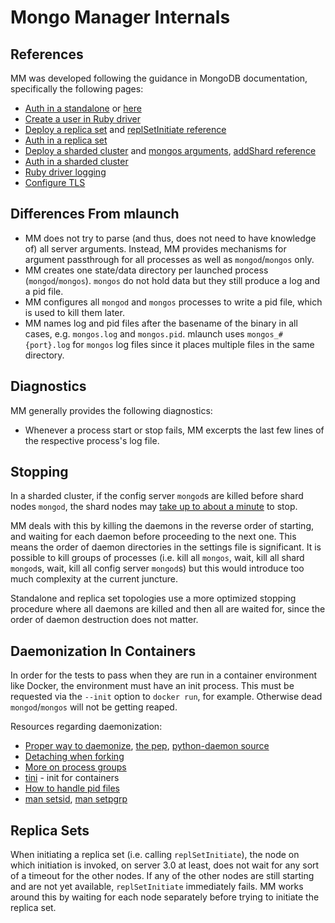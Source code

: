 # Mongo Manager Internals

## References

MM was developed following the guidance in MongoDB documentation,
specifically the following pages:

- [Auth in a standalone](https://docs.mongodb.com/manual/tutorial/enable-authentication/)
or [here](https://docs.mongodb.com/guides/server/auth/)
- [Create a user in Ruby driver](https://docs.mongodb.com/ruby-driver/current/tutorials/user-management/#creating-users)
- [Deploy a replica set](https://docs.mongodb.com/manual/tutorial/deploy-replica-set/)
and [replSetInitiate reference](https://docs.mongodb.com/manual/reference/command/replSetInitiate/#dbcmd.replSetInitiate)
- [Auth in a replica set](https://docs.mongodb.com/manual/tutorial/deploy-replica-set-with-keyfile-access-control/)
- [Deploy a sharded cluster](https://docs.mongodb.com/manual/tutorial/deploy-shard-cluster/)
and [mongos arguments](https://docs.mongodb.com/manual/reference/program/mongos/#bin.mongos),
[addShard reference](https://docs.mongodb.com/manual/reference/command/addShard/#dbcmd.addShard)
- [Auth in a sharded cluster](https://docs.mongodb.com/manual/tutorial/deploy-sharded-cluster-with-keyfile-access-control/)
- [Ruby driver logging](https://docs.mongodb.com/ruby-driver/current/tutorials/ruby-driver-create-client/#logging)
- [Configure TLS](https://docs.mongodb.com/manual/tutorial/configure-ssl/)

## Differences From mlaunch

- MM does not try to parse (and thus, does not need to have knowledge of)
all server arguments. Instead, MM provides mechanisms for argument passthrough
for all processes as well as `mongod`/`mongos` only.
- MM creates one state/data directory per launched process (`mongod`/`mongos`).
`mongos` do not hold data but they still produce a log and a pid file.
- MM configures all `mongod` and `mongos` processes to write a pid file,
which is used to kill them later.
- MM names log and pid files after the basename of the binary in all cases,
e.g. `mongos.log` and `mongos.pid`. mlaunch uses `mongos_#{port}.log` for
`mongos` log files since it places multiple files in the same directory.

## Diagnostics

MM generally provides the following diagnostics:

- Whenever a process start or stop fails, MM excerpts the last few lines
of the respective process's log file.

## Stopping

In a sharded cluster, if the config server `mongod`s are killed before
shard nodes `mongod`, the shard nodes may [take up to about
a minute](https://gist.github.com/p-mongo/bd500e1ff88cc555ef6b920d7a47c658)
to stop.

MM deals with this by killing the daemons in the reverse order of starting,
and waiting for each daemon before proceeding to the next one. This means
the order of daemon directories in the settings file is significant.
It is possible to kill groups of processes (i.e. kill all `mongos`, wait,
kill all shard `mongod`s, wait, kill all config server `mongod`s) but
this would introduce too much complexity at the current juncture.

Standalone and replica set topologies use a more optimized stopping procedure
where all daemons are killed and then all are waited for, since the order
of daemon destruction does not matter.

## Daemonization In Containers

In order for the tests to pass when they are run in a container environment
like Docker, the environment must have an init process. This must be
requested via the `--init` option to `docker run`, for example. Otherwise
dead `mongod`/`mongos` will not be getting reaped.

Resources regarding daemonization:

- [Proper way to daemonize](https://stackoverflow.com/questions/473620/how-do-you-create-a-daemon-in-python),
[the pep](https://www.python.org/dev/peps/pep-3143/),
[python-daemon source](https://pagure.io/python-daemon/blob/master/f/daemon/daemon.py)
- [Detaching when forking](https://stackoverflow.com/questions/881388/what-is-the-reason-for-performing-a-double-fork-when-creating-a-daemon)
- [More on process groups](https://unix.stackexchange.com/questions/363126/why-is-process-not-part-of-expected-process-group)
- [tini](https://github.com/krallin/tini) - init for containers
- [How to handle pid files](https://stackoverflow.com/questions/688343/reference-for-proper-handling-of-pid-file-on-unix)
- [man setsid](https://linux.die.net/man/2/setsid), [man setpgrp](https://linux.die.net/man/2/setpgrp)

## Replica Sets

When initiating a replica set (i.e. calling `replSetInitiate`), the node
on which initiation is invoked, on server 3.0 at least, does not wait for any
sort of a timeout for the other nodes. If any of the other nodes are still
starting and are not yet available, `replSetInitiate` immediately fails.
MM works around this by waiting for each node separately before trying to
initiate the replica set.
